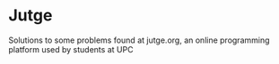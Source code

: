 # Jutge
Solutions to some problems found at jutge.org, an online programming platform used by students at UPC
